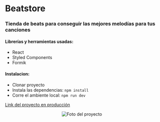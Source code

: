 # Beatstore

### Tienda de beats para conseguir las mejores melodías para tus canciones
#### Librerías y herramientas usadas:
- React
- Styled Components
- Formik

#### Instalacion:
- Clonar proyecto
- Instala las dependencias: ```npm install```
- Corre el ambiente local: ```npm run dev```

[Link del proyecto en producción](https://beatstore-seven.vercel.app/)

<p align="center">
  <img src="https://i.ibb.co/JBCPRcW/beatstore.webp" alt="Foto del proyecto">
</p>
